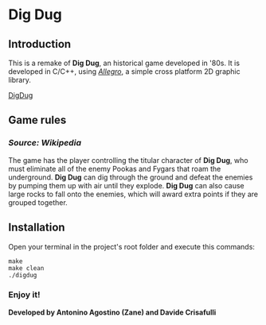 # Dig Dug

## Introduction

This is a remake of **Dig Dug**, an historical game developed in '80s. It is developed in C/C++, using [*Allegro*](https://liballeg.org/), a simple cross platform 2D graphic library.

[DigDug](https://i.imgur.com/gr4Xwyt.png)

## Game rules
### *Source: Wikipedia*

The game has the player controlling the titular character of **Dig Dug**, who must eliminate all of the enemy Pookas and Fygars that roam the underground. **Dig Dug** can dig through the ground and defeat the enemies by pumping them up with air until they explode. **Dig Dug** can also cause large rocks to fall onto the enemies, which will award extra points if they are grouped together.


## Installation

Open your terminal in the project's root folder and execute this commands:

```
make
make clean
./digdug

```
### Enjoy it!

**Developed by Antonino Agostino (Zane) and Davide Crisafulli**
